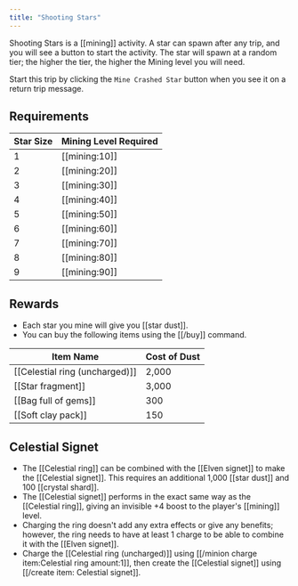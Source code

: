 ```yaml
---
title: "Shooting Stars"
---
```


Shooting Stars is a [[mining]] activity. A star can spawn after any trip, and you will see a button to start the activity. The star will spawn at a random tier; the higher the tier, the higher the Mining level you will need.

Start this trip by clicking the `Mine Crashed Star` button when you see it on a return trip message.

## Requirements

| Star Size | Mining Level Required |
| --------- | --------------------- |
| 1         | [[mining:10]]         |
| 2         | [[mining:20]]         |
| 3         | [[mining:30]]         |
| 4         | [[mining:40]]         |
| 5         | [[mining:50]]         |
| 6         | [[mining:60]]         |
| 7         | [[mining:70]]         |
| 8         | [[mining:80]]         |
| 9         | [[mining:90]]         |

## Rewards

- Each star you mine will give you [[star dust]].
- You can buy the following items using the [[/buy]] command.

| Item Name                       | Cost of Dust |
| ------------------------------- | ------------ |
| [[Celestial ring (uncharged)]]  | 2,000        |
| [[Star fragment]]               | 3,000        |
| [[Bag full of gems]]            | 300          |
| [[Soft clay pack]]              | 150          |

## Celestial Signet

- The [[Celestial ring]] can be combined with the [[Elven signet]] to make the [[Celestial signet]]. This requires an additional 1,000 [[star dust]] and 100 [[crystal shard]].
- The [[Celestial signet]] performs in the exact same way as the [[Celestial ring]], giving an invisible +4 boost to the player's [[mining]] level.
- Charging the ring doesn't add any extra effects or give any benefits; however, the ring needs to have at least 1 charge to be able to combine it with the [[Elven signet]].
- Charge the [[Celestial ring (uncharged)]] using [[/minion charge item\:Celestial ring amount\:1]], then create the [[Celestial signet]] using [[/create item\: Celestial signet]].
